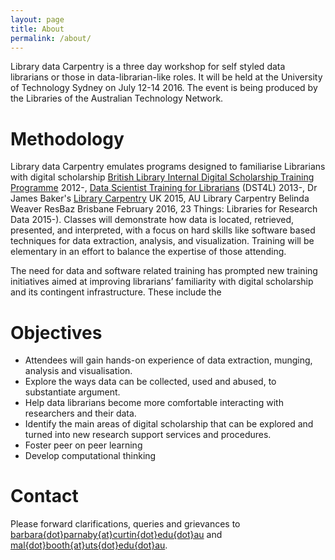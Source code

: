 ```yaml
---
layout: page
title: About
permalink: /about/
---
```


Library data Carpentry is a three day workshop for self styled data librarians or those in data-librarian-like roles. It will be held at the University of Technology Sydney on July 12-14 2016. The event is being produced by the Libraries of the Australian Technology Network. 

# Methodology

Library data Carpentry emulates programs designed to familiarise Librarians with digital scholarship [British Library Internal Digital Scholarship Training Programme](http://britishlibrary.typepad.co.uk/digital-scholarship/2014/10/british-library-digital-scholarship-training-programme-round-up-of-resources-you-can-use.html) 2012-, [Data Scientist Training for Librarians](http://altbibl.io/dst4l/) (DST4L) 2013-, Dr James Baker's [Library Carpentry](http://librarycarpentry.github.io/) UK 2015, AU Library Carpentry Belinda Weaver ResBaz Brisbane February 2016, 23 Things: Libraries for Research Data 2015-). Classes will demonstrate how data is located, retrieved, presented, and interpreted, with a focus on hard skills like software based techniques for data extraction, analysis, and visualization. Training will be elementary in an effort to balance the expertise of those attending.

The need for data and software related training has prompted new training initiatives aimed at improving librarians’ familiarity with digital scholarship and its contingent infrastructure. These include the 

# Objectives

* Attendees will gain hands-on experience of data extraction, munging, analysis and visualisation.
* Explore the ways data can be collected, used and abused, to substantiate argument.
* Help data librarians become more comfortable interacting with researchers and their data.
* Identify the main areas of digital scholarship that can be explored and turned into new research support services and procedures.
* Foster peer on peer learning
* Develop computational thinking

# Contact

Please forward clarifications, queries and grievances to [barbara{dot}parnaby{at}curtin{dot}edu{dot}au](barbara.parnaby@curtin.edu.au) and [mal{dot}booth{at}uts{dot}edu{dot}au](mal.booth@uts.edu.au).

